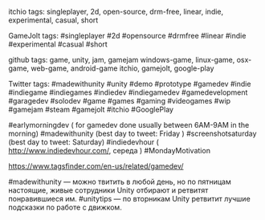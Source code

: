 itchio tags: 
singleplayer, 2d, open-source, drm-free, linear, indie, experimental, casual, short

GameJolt tags:
#singleplayer #2d #opensource #drmfree #linear #indie #experimental #casual #short

github tags:
game, unity, jam, gamejam
windows-game, linux-game, osx-game, web-game, android-game
itchio, gamejolt, google-play

Twitter tags:
#madewithunity #unity
#demo #prototype
#gamedev
#indie #indiegame #indiegames #indiedev #indiegamedev #gamedevelopment #garagedev #solodev
#game #games #gaming #videogames
#wip
#gamejam
#steam #gamejolt #itchio #GooglePlay

#earlymorningdev   ( for gamedev done usually between 6AM-9AM in the morning)
#madewithunity (best day to tweet: Friday ) 
#screenshotsaturday (best day to tweet: Saturday) 
#indiedevhour ( http://www.indiedevhour.com/, середа )
#MondayMotivation

https://www.tagsfinder.com/en-us/related/gamedev/

#madewithunity — можно твитить в любой день, но по пятницам настоящие, живые сотрудники Unity отбирают и ретвитят понравившиеся им.
#unitytips — по вторникам Unity ретвитит лучшие подсказки по работе с движком.
